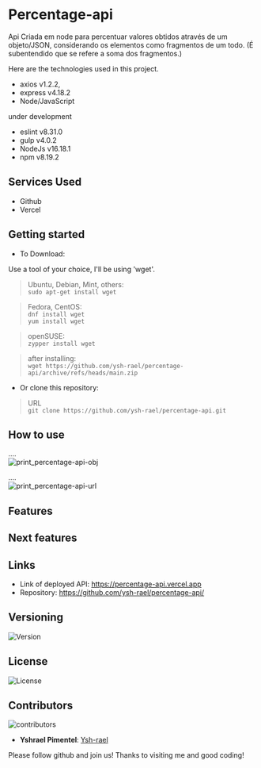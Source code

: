 # Percentage-api
<p>
	Api Criada em node para percentuar valores obtidos através de um objeto/JSON, considerando os elementos como fragmentos de um todo.
	(É subentendido que se refere a soma dos fragmentos.)
</p>

Here are the technologies used in this project.
 

* axios v1.2.2,
* express v4.18.2
* Node/JavaScript


under development
* eslint v8.31.0
* gulp v4.0.2
* NodeJs v16.18.1
* npm v8.19.2



 
 
## Services Used
 
* Github
* Vercel
 
<!-- ## Ruby Gems
... -->
 
## Getting started
 
* To Download:

Use a tool of your choice, I'll be using 'wget'.

>	Ubuntu, Debian, Mint, others:<br>
	  ```
sudo apt-get install wget
	  ```

>	Fedora, CentOS:<br>
	```
dnf install wget
	```<br>
	```
yum install wget
	```

>	openSUSE:<br>
	```
zypper install wget
	```

>	after installing:<br>
	```
wget https://github.com/ysh-rael/percentage-api/archive/refs/heads/main.zip
	```
* Or clone this repository:

> URL<br>
	```
git clone https://github.com/ysh-rael/percentage-api.git
	```


## How to use
 
....<br>
<imagem obj>
![print_percentage-api-obj](https://user-images.githubusercontent.com/79410863/212818106-a223f1ec-8774-4399-a99a-54d94a44c082.png)

....<br>
<imagem url>
![print_percentage-api-url](https://user-images.githubusercontent.com/79410863/212818196-9558789c-8286-44ba-be52-3fcf8b9f5351.png)


	

## Features
 
## Next features
 
## Links
 
  - Link of deployed API: https://percentage-api.vercel.app
  - Repository: https://github.com/ysh-rael/percentage-api/
 
 
## Versioning
 
![Version](https://img.shields.io/github/package-json/v/ysh-rael/percentage-api/main?color=yellow&style=for-the-badge)
 
## License

![License](https://img.shields.io/github/license/ysh-rael/percentage-api?style=for-the-badge)
 
## Contributors
![contributors](https://img.shields.io/github/contributors/ysh-rael/percentage-api?style=for-the-badge)
 
* **Yshrael Pimentel**: [Ysh-rael](https://github.com/ysh-rael)
 
 
Please follow github and join us!
Thanks to visiting me and good coding!








